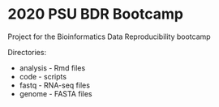 # 2020 PSU BDR Bootcamp

Project for the Bioinformatics Data Reproducibility bootcamp

Directories:

* analysis - Rmd files
* code - scripts
* fastq - RNA-seq files
* genome - FASTA files

